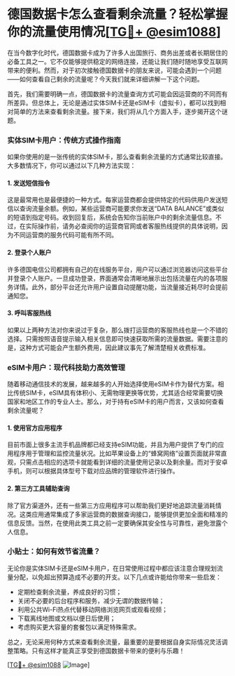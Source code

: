 # 德国数据卡怎么查看剩余流量？轻松掌握你的流量使用情况[[TG💪+ @esim1088](https://t.me/s/esim1088)]

在当今数字化时代，德国数据卡成为了许多人出国旅行、商务出差或者长期居住的必备工具之一。它不仅能够提供稳定的网络连接，还能让我们随时随地享受互联网带来的便利。然而，对于初次接触德国数据卡的朋友来说，可能会遇到一个问题——如何查看自己剩余的流量呢？今天我们就来详细讲解一下这个问题。

首先，我们需要明确一点，德国数据卡的流量查询方式可能会因运营商的不同而有所差异。但总体上，无论是通过实体SIM卡还是eSIM卡（虚拟卡），都可以找到相对简单的方法来查看剩余流量。接下来，我们将从几个方面入手，逐步揭开这个谜题。

### 实体SIM卡用户：传统方式操作指南

如果你使用的是一张传统的实体SIM卡，那么查看剩余流量的方式通常比较直接。大多数情况下，你可以通过以下几种方法实现：

#### 1. 发送短信指令
这是最常用也是最便捷的一种方式。每家运营商都会提供特定的代码供用户发送短信以查询流量余额。例如，某些运营商可能要求你发送“DATA BALANCE”或类似的短语到指定号码。收到回复后，系统会告知你当前账户中的剩余流量信息。不过，在实际操作前，请务必查阅你的运营商官网或者客服热线提供的具体说明，因为不同运营商的服务代码可能有所不同。

#### 2. 登录个人账户
许多德国电信公司都拥有自己的在线服务平台，用户可以通过浏览器访问这些平台并登录个人账户。一旦成功登录，界面通常会清晰地展示出包括流量在内的各项服务详情。此外，部分平台还允许用户设置自动提醒功能，当流量接近耗尽时会提前通知您。

#### 3. 呼叫客服热线
如果以上两种方法对你来说过于复杂，那么拨打运营商的客服热线也是一个不错的选择。只需按照语音提示输入相关信息即可快速获取所需的流量数据。需要注意的是，这种方式可能会产生额外费用，因此建议事先了解清楚相关收费标准。

### eSIM卡用户：现代科技助力高效管理

随着移动通信技术的发展，越来越多的人开始选择使用eSIM卡作为替代方案。相比传统SIM卡，eSIM具有体积小、无需物理更换等优势，尤其适合经常需要切换国家和地区工作的专业人士。那么，对于持有eSIM卡的用户而言，又该如何查看剩余流量呢？

#### 1. 使用官方应用程序
目前市面上很多主流手机品牌都已经支持eSIM功能，并且为用户提供了专门的应用程序用于管理和监控流量状况。比如苹果设备上的“蜂窝网络”设置页面就非常直观，只需点击相应的选项卡就能看到详细的流量使用记录以及剩余量。而对于安卓手机，则可以根据具体型号下载对应品牌的管理软件进行操作。

#### 2. 第三方工具辅助查询
除了官方渠道外，还有一些第三方应用程序可以帮助我们更好地追踪流量消耗情况。这类应用通常集成了多家运营商的数据查询接口，能够提供更加全面和精准的信息反馈。当然，在使用此类工具之前一定要确保其安全性与可靠性，避免泄露个人信息。

### 小贴士：如何有效节省流量？
无论你是实体SIM卡还是eSIM卡用户，在日常使用过程中都应该注意合理规划流量分配，以免超出预算造成不必要的开支。以下几点或许能给你带来一些启发：
- 定期检查剩余流量，养成良好的习惯；
- 关闭不必要的后台程序和服务，减少无谓的数据传输；
- 利用公共Wi-Fi热点代替移动网络浏览网页或观看视频；
- 下载离线地图或文档以便日后使用；
- 考虑购买更大容量的套餐包以满足特殊需求。

总之，无论采用何种方式来查看剩余流量，最重要的是要根据自身实际情况灵活调整策略。只有这样才能真正享受到德国数据卡带来的便利与乐趣！

[[TG💪+ @esim1088](https://t.me/s/esim1088) ![Image](https://i.postimg.cc/4NQfJmqS/Snipaste-2025-05-13-00-14-12.png)]
